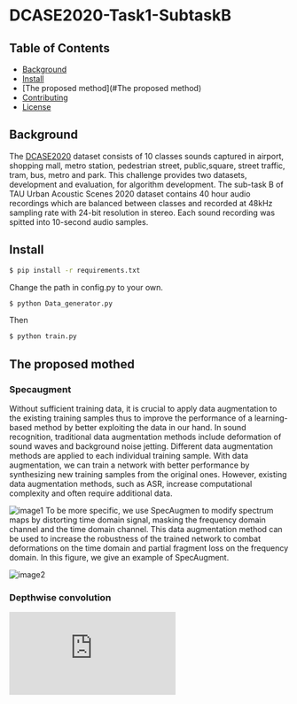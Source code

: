 # DCASE2020-Task1-SubtaskB

## Table of Contents

- [Background](#background)
- [Install](#install)
- [The proposed method](#The proposed method)
- [Contributing](#contributing)
- [License](#license)

## Background
The [DCASE2020](http://dcase.community/) dataset consists of 10 classes sounds captured in airport, shopping mall, metro station, pedestrian street, public,square, street traffic, tram, bus, metro and park. This challenge provides two datasets, development and evaluation, for algorithm development. The sub-task B of TAU Urban Acoustic Scenes 2020 dataset contains 40 hour audio recordings which are balanced between classes and recorded at 48kHz sampling rate with 24-bit resolution in stereo. Each sound recording was spitted into 10-second audio samples.

## Install

```sh
$ pip install -r requirements.txt
```
Change the path in config.py to your own.
```sh
$ python Data_generator.py
```
Then
```sh
$ python train.py

```
## The proposed mothed
### Specaugment
Without sufficient training data, it is crucial to apply data augmentation to the existing training samples thus to improve the performance of a learning-based method by better exploiting the data in our hand. In sound recognition, traditional data augmentation methods include deformation of sound waves and background noise jetting. Different data augmentation methods are applied to each individual training sample. With data augmentation, we can train a network with better performance by synthesizing new training samples from the original ones. However, existing data augmentation methods, such as ASR, increase computational complexity and often require additional data.

![image1](https://github.com/Jingqiao-Zhao/DCASE2020-Task1-SubtaskB/blob/master/fig5_2.png)
To be more specific, we use SpecAugmen to modify spectrum maps by distorting time domain signal, masking the frequency domain channel and the time domain channel. This data augmentation method can be used to increase the robustness of the trained network to combat deformations on the time domain and partial fragment loss on the frequency domain. In this figure, we give an example of SpecAugment. 

![image2](https://github.com/Jingqiao-Zhao/DCASE2020-Task1-SubtaskB/blob/master/fig6_2.png)
### Depthwise convolution

![image3](https://github.com/Jingqiao-Zhao/DCASE2020-Task1-SubtaskB/blob/master/figure3.pdf)




